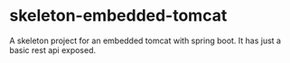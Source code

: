 # skeleton-embedded-tomcat
A skeleton project for an embedded tomcat with spring boot. It has just a basic rest api exposed.
